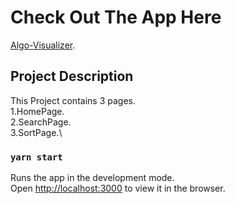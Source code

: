 # Check Out The App Here

[Algo-Visualizer](https://algo-visualizer-01.netlify.app/).

## Project Description

This Project contains 3 pages.\
1.HomePage.\
2.SearchPage.\
3.SortPage.\

### `yarn start`

Runs the app in the development mode.\
Open [http://localhost:3000](http://localhost:3000) to view it in the browser.



